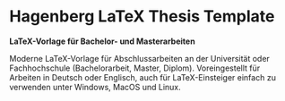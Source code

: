 # Hagenberg LaTeX Thesis Template
**LaTeX-Vorlage für Bachelor- und Masterarbeiten**

Moderne LaTeX-Vorlage für Abschlussarbeiten an der Universität oder Fachhochschule (Bachelorarbeit, Master, Diplom). 
Voreingestellt für Arbeiten in Deutsch oder Englisch, auch für LaTeX-Einsteiger einfach zu verwenden unter Windows, 
MacOS und Linux.

